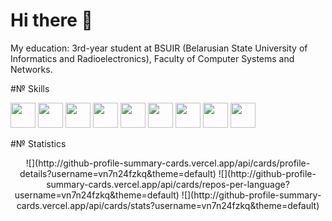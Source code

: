 # Hi there 👋

My education: 3rd-year student at BSUIR (Belarusian State University of Informatics and Radioelectronics), Faculty of Computer Systems and Networks.

#№ Skills

<div>
  <img src="https://cdn.jsdelivr.net/gh/devicons/devicon@latest/icons/csharp/csharp-original.svg" height="40" width="40"/>
  <img src="https://cdn.jsdelivr.net/gh/devicons/devicon@latest/icons/cplusplus/cplusplus-original.svg" height="40" width="40" />
  <img src="https://cdn.jsdelivr.net/gh/devicons/devicon@latest/icons/c/c-original.svg" height="40" width="40" />
  <img src="https://cdn.jsdelivr.net/gh/devicons/devicon@latest/icons/mysql/mysql-original.svg" height="40" width="40" />
  <img src="https://cdn.jsdelivr.net/gh/devicons/devicon@latest/icons/php/php-original.svg" height="40" width="40" />
  <img src="https://cdn.jsdelivr.net/gh/devicons/devicon@latest/icons/html5/html5-original.svg" height="40" width="40" />
  <img src="https://cdn.jsdelivr.net/gh/devicons/devicon@latest/icons/css3/css3-original.svg" height="40" width="40" />
  <img src="https://cdn.jsdelivr.net/gh/devicons/devicon@latest/icons/javascript/javascript-original.svg" height="40" width="40" />
  <img src="https://cdn.jsdelivr.net/gh/devicons/devicon@latest/icons/java/java-original.svg" height="40" width="40" />
</div>

#№ Statistics

<div align="center">
  ![](http://github-profile-summary-cards.vercel.app/api/cards/profile-details?username=vn7n24fzkq&theme=default)
  ![](http://github-profile-summary-cards.vercel.app/api/cards/repos-per-language?username=vn7n24fzkq&theme=default)
  ![](http://github-profile-summary-cards.vercel.app/api/cards/stats?username=vn7n24fzkq&theme=default)
</div>
<!--
**Vernon-Roche/Vernon-Roche** is a ✨ _special_ ✨ repository because its `README.md` (this file) appears on your GitHub profile.

Here are some ideas to get you started:

- 🔭 I’m currently working on ...
- 🌱 I’m currently learning ...
- 👯 I’m looking to collaborate on ...
- 🤔 I’m looking for help with ...
- 💬 Ask me about ...
- 📫 How to reach me: ...
- 😄 Pronouns: ...
- ⚡ Fun fact: ...
-->
